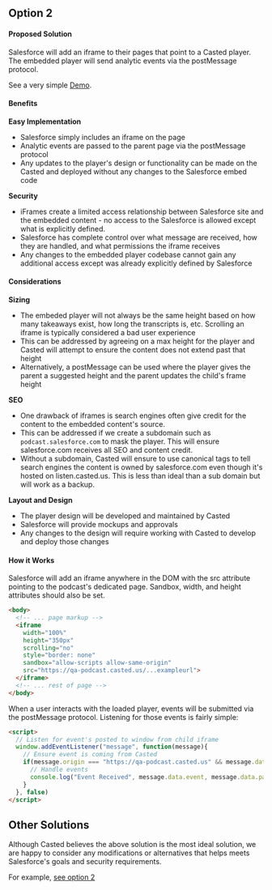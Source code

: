 ## Option 2

#### Proposed Solution

Salesforce will add an iframe to their pages that point to a Casted player. The embedded player will send analytic events via the postMessage protocol.

See a very simple [Demo](dist/embed.html).

#### Benefits
**Easy Implementation**
* Salesforce simply includes an iframe on the page
* Analytic events are passed to the parent page via the postMessage protocol
* Any updates to the player's design or functionality can be made on the Casted and deployed without any changes to the Salesforce embed code

**Security**
* iFrames create a limited access relationship between Salesforce site and the embedded content - no access to the Salesforce is allowed except what is explicitly defined.
* Salesforce has complete control over what message are received, how they are handled, and what permissions the iframe receives
* Any changes to the embedded player codebase cannot gain any additional access except was already explicitly defined by Salesforce

#### Considerations

**Sizing**
* The embeded player will not always be the same height based on how many takeaways exist, how long the transcripts is, etc. Scrolling an iframe is typically considered a bad user experience
* This can be addressed by agreeing on a max height for the player and Casted will attempt to ensure the content does not extend past that height
* Alternatively, a postMessage can be used where the player gives the parent a suggested height and the parent updates the child's frame height


**SEO**
* One drawback of iframes is search engines often give credit for the content to the embedded content's source. 
* This can be addressed if we create a subdomain such as `podcast.salesforce.com` to mask the player. This will ensure salesforce.com receives all SEO and content credit.
* Without a subdomain, Casted will ensure to use canonical tags to tell search engines the content is owned by salesforce.com even though it's hosted on listen.casted.us. This is less than ideal than a sub domain but will work as a backup.

**Layout and Design** 
* The player design will be developed and maintained by Casted
* Salesforce will provide mockups and approvals 
* Any changes to the design will require working with Casted to develop and deploy those changes


#### How it Works

Salesforce will add an iframe anywhere in the DOM with the src attribute pointing to the podcast's dedicated page. Sandbox, width, and height attributes should also be set.
 
```html
<body>
  <!-- ... page markup -->
  <iframe 
    width="100%" 
    height="350px" 
    scrolling="no" 
    style="border: none" 
    sandbox="allow-scripts allow-same-origin"
    src="https://qa-podcast.casted.us/...exampleurl">
  </iframe>
  <!-- ... rest of page -->
</body>
```

When a user interacts with the loaded player, events will be submitted via the postMessage protocol. Listening for those events is fairly simple:

```html
<script>
  // Listen for event's posted to window from child iframe
  window.addEventListener("message", function(message){
    // Ensure event is coming from Casted
    if(message.origin === "https://qa-podcast.casted.us" && message.data.event) {
      // Handle events
      console.log("Event Received", message.data.event, message.data.payload)
    }
  }, false)
</script>
```

## Other Solutions
Although Casted believes the above solution is the most ideal solution, we are happy to consider any modifications or alternatives that helps meets Salesforce's goals and security requirements.

For example, [see option 2](option2.md)